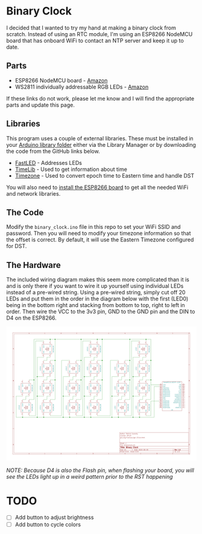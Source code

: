 # Binary Clock
I decided that I wanted to try my hand at making a binary clock from scratch.  Instead of using an RTC module, I'm using an ESP8266 NodeMCU board that has onboard WiFi to contact an NTP server and keep it up to date.

## Parts

* ESP8266 NodeMCU board - [Amazon](https://www.amazon.com/gp/product/B01IK9GEQG/)
* WS2811 individually addressable RGB LEDs - [Amazon](https://www.amazon.com/gp/product/B01AG923GI/)

If these links do not work, please let me know and I will find the appropriate parts and update this page.

## Libraries

This program uses a couple of external libraries.  These must be installed in your [Arduino library folder](https://www.arduino.cc/en/guide/libraries) either via the Library Manager or by downloading the code from the GitHub links below.

* [FastLED](https://github.com/FastLED/FastLED/) - Addresses LEDs
* [TimeLib](https://github.com/PaulStoffregen/Time) - Used to get information about time
* [Timezone](https://github.com/JChristensen/Timezone) - Used to convert epoch time to Eastern time and handle DST

You will also need to [install the ESP8266 board](https://arduino-esp8266.readthedocs.io/en/latest/installing.html) to get all the needed WiFi and network libraries.

## The Code
Modify the `binary_clock.ino` file in this repo to set your WiFi SSID and password.  Then you will need to modify your timezone information so that the offset is correct.  By default, it will use the Eastern Timezone configured for DST.

## The Hardware
The included wiring diagram makes this seem more complicated than it is and is only there if you want to wire it up yourself using individual LEDs instead of a pre-wired string.  Using a pre-wired string, simply cut off 20 LEDs and put them in the order in the diagram below with the first (LED0) being in the bottom right and stacking from bottom to top, right to left in order.  Then wire the VCC to the 3v3 pin, GND to the GND pin and the DIN to D4 on the ESP8266.

![Diagram](https://github.com/pcon/arduino/raw/master/binary_clock/binary_clock.png)

_NOTE: Because D4 is also the Flash pin, when flashing your board, you will see the LEDs light up in a weird pattern prior to the RST happening_

# TODO
- [ ] Add button to adjust brightness
- [ ] Add button to cycle colors